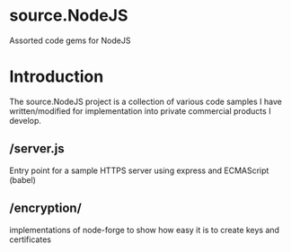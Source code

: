 # source.NodeJS

Assorted code gems for NodeJS

Introduction
============

The source.NodeJS project is a collection of various code samples I have written/modified for implementation into private commercial products I develop.

/server.js
---------
Entry point for a sample HTTPS server using express and ECMAScript (babel)

/encryption/
-----------
implementations of node-forge to show how easy it is to create keys and certificates
